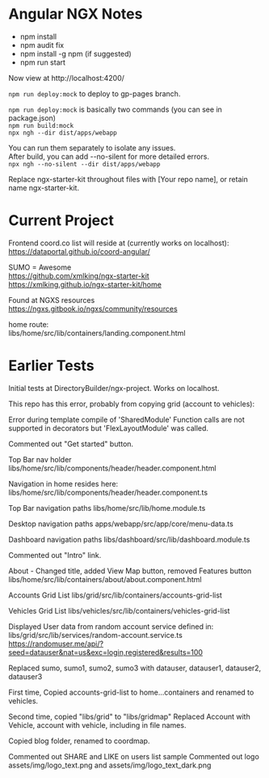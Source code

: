 # Angular NGX Notes

- npm install
- npm audit fix
- npm install -g npm (if suggested)
- npm run start

Now view at http://localhost:4200/

`npm run deploy:mock` to deploy to gp-pages branch.

`npm run deploy:mock` is basically two commands (you can see in package.json)  
`npm run build:mock`  
`npx ngh --dir dist/apps/webapp`  

You can run them separately to isolate any issues.  
After build, you can add --no-silent for more detailed errors.  
`npx ngh --no-silent --dir dist/apps/webapp`

Replace ngx-starter-kit throughout files with [Your repo name], or retain name ngx-starter-kit.

# Current Project

Frontend coord.co list will reside at (currently works on localhost):  
https://dataportal.github.io/coord-angular/

SUMO = Awesome  
https://github.com/xmlking/ngx-starter-kit  
https://xmlking.github.io/ngx-starter-kit/home  

Found at NGXS resources  
https://ngxs.gitbook.io/ngxs/community/resources

home route:  
libs/home/src/lib/containers/landing.component.html

# Earlier Tests

Initial tests at DirectoryBuilder/ngx-project.
Works on localhost.

This repo has this error, probably from copying grid (account to vehicles):

Error during template compile of 'SharedModule'
  Function calls are not supported in decorators but 'FlexLayoutModule' was called.

Commented out "Get started" button.


Top Bar nav holder
libs/home/src/lib/components/header/header.component.html

Navigation in home resides here:
libs/home/src/lib/components/header/header.component.ts


Top Bar navigation paths
libs/home/src/lib/home.module.ts

Desktop navigation paths
apps/webapp/src/app/core/menu-data.ts

Dashboard navigation paths
libs/dashboard/src/lib/dashboard.module.ts


Commented out "Intro" link.

About - Changed title, added View Map button, removed Features button
libs/home/src/lib/containers/about/about.component.html


Accounts Grid List
libs/grid/src/lib/containers/accounts-grid-list

Vehicles Grid List
libs/vehicles/src/lib/containers/vehicles-grid-list


Displayed User data from random account service defined in:
libs/grid/src/lib/services/random-account.service.ts
https://randomuser.me/api/?seed=datauser&nat=us&exc=login,registered&results=100

Replaced sumo, sumo1, sumo2, sumo3 with datauser, datauser1, datauser2, datauser3

First time,
Copied accounts-grid-list to home...containers and renamed to vehicles.

Second time, copied "libs/grid" to "libs/gridmap"
Replaced Account with Vehicle, account with vehicle, including in file names.

Copied blog folder, renamed to coordmap.

Commented out SHARE and LIKE on users list sample
Commented out logo assets/img/logo_text.png and assets/img/logo_text_dark.png
